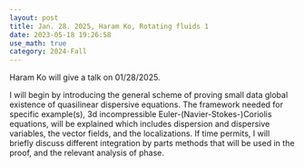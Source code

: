 ```yaml
---
layout: post
title: Jan. 28. 2025, Haram Ko, Rotating fluids 1
date: 2023-05-18 19:26:58
use_math: true
category: 2024-Fall
---
```

 
Haram Ko will give a talk on 01/28/2025.

I will begin by introducing the general scheme of proving small data global existence of quasilinear dispersive equations. The framework needed for specific example(s), 3d incompressible Euler-(Navier-Stokes-)Coriolis equations, will be explained which includes dispersion and dispersive variables, the vector fields, and the localizations. If time permits, I will briefly discuss different integration by parts methods that will be used in the proof, and the relevant analysis of phase.

